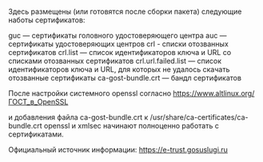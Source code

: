 Здесь размещены (или готовятся после сборки пакета) следующие наботы сертификатов:

guc — сертификаты головного удостоверяющего центра
auc — сертификаты удостоверяющих центров
crl - списки отозванных сертификатов
crl.list — список идентификаторов ключа и URL со списками отозванных сертификатов
crl.url.failed.list — список идентификаторов ключа и URL, для которых не удалось скачать отозванные сертификаты
ca-gost-bundle.crt — бандл сертификатов


После настройки системного openssl согласно
https://www.altlinux.org/ГОСТ_в_OpenSSL

и добавления файла ca-gost-bundle.crt к /usr/share/ca-certificates/ca-bundle.crt
openssl и xmlsec начинают полноценно работать с сертификатами.

Официальный источник информации:
https://e-trust.gosuslugi.ru
